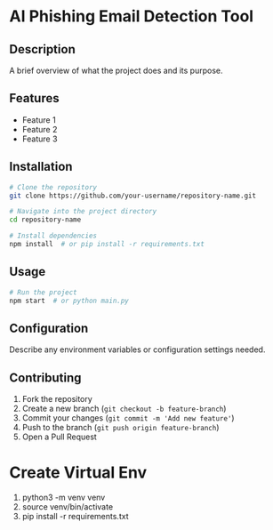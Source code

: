 # AI Phishing Email Detection Tool

## Description
A brief overview of what the project does and its purpose.

## Features
- Feature 1
- Feature 2
- Feature 3

## Installation
```bash
# Clone the repository
git clone https://github.com/your-username/repository-name.git

# Navigate into the project directory
cd repository-name

# Install dependencies
npm install  # or pip install -r requirements.txt
```

## Usage
```bash
# Run the project
npm start  # or python main.py
```

## Configuration
Describe any environment variables or configuration settings needed.

## Contributing
1. Fork the repository
2. Create a new branch (`git checkout -b feature-branch`)
3. Commit your changes (`git commit -m 'Add new feature'`)
4. Push to the branch (`git push origin feature-branch`)
5. Open a Pull Request

# Create Virtual Env
1. python3 -m venv venv
2. source venv/bin/activate
3. pip install -r requirements.txt